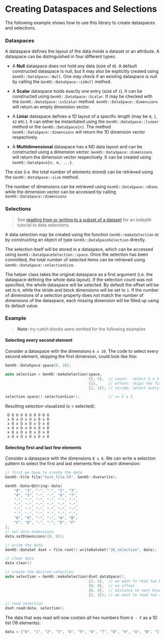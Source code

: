 <!--
SPDX-FileCopyrightText: 2023 German Aerospace Center (DLR)

SPDX-License-Identifier: MPL-2.0+
-->

# Creating Dataspaces and Selections

The following example shows how to use this library to create dataspaces and selections.


### Dataspaces

A dataspace defines the layout of the data inside a dataset or an attribute. A dataspace can be distinguished in four different types:

- A **Null** dataspace does not hold any data (size of `0`). 
  A default constructed dataspace is null, but it may also be explicitly created using `GenH5::DataSpace::Null`. 
  One may check if an exisitng dataspace is null by calling the `GenH5::DataSpace::isNull` method. 

- A **Scalar** dataspace holds exactly one entry (size of `1`).
  It can be constructed using `GenH5:.DataSpace::Scalar`. 
  It may be checked with the `GenH5::DataSpace::isScalar` method. 
  `GenH5::DataSpace::dimensions` will return an empty dimension vector.

- A **Liniar** dataspace defines a 1D layout of a specific length (may be `0`, `1`, `42` etc.).
  It can either be instantiated using the `GenH5::DataSpace::linear` method or the `GenH5::DataSpace{n}`. 
  The method `GenH5::DataSpace::dimensions` will return the 1D dimension vector respectively.

- A **Multidimensional** dataspace has a ND data layout and can be constructed using a dimension vector. 
  `GenH5::DataSpace::dimensions` will return the dimension vector respectively. It can be created using `GenH5::DataSpace{n, m, ...}`. 
  
The size (i.e. the total number of elements stored) can be retrieved using the `GenH5::DataSpace::size` method. 

The number of dimensions can be retrieved using `GenH5::DataSpace::nDims` while the dimension vector can be accessed by calling `GenH5::DataSpace::dimensions`

### Selections

> See [reading from or writing to a subset of a dataset](https://portal.hdfgroup.org/display/HDF5/Reading+From+or+Writing+To+a+Subset+of+a+Dataset) for an indepth tutorial to data selections.

A data selection may be created using the function `GenH5::makeSelection` or by constructing an object of type `GenH5::DataSpaceSelection` directly. 

The selection itself will be stored in a dataspace, which can be accessed using `GenH5::DataSpaceSelection::space`. 
Once the selection has been committed, the total number of selected items can be retrieved using `GenH5::DataSpace::selectionSize`.

The helper class takes the original dataspace as a first argument (i.e. the dataspace defining the whole data layout).
If the selection count was not specified, the whole dataspace will be selected. 
By default the offset will be set to `0`, while the stride and block dimensions will be set to `1`.
If the number of dimensions of a selection property does not match the number of dimensions of the dataspace, each missing dimension will be filled up using its default value.

### Example

> **Note:** try-catch blocks were omitted for the following examples

#### Selecting every second element

Consider a dataspace with the dimensions `6 x 10`. The code to select every second element, skipping the first dimension, could look like this:

```cpp
GenH5::DataSpace space{6, 10};

auto selection = GenH5::makeSelection(space, 
                                      {5, 5},  // count:  select 5 x 5 elements 
                                      {1},     // offset: skips the first dimension (same as {1, 0})
                                      {1, 2}); // stride: select every second element in the second dimension

selection.space().selectionSize();             // == 5 x 5
```
Resulting selection visualized (x = selected):

```
 O O O O O O O O O O
 x O x O x O x O x O
 x O x O x O x O x O
 x O x O x O x O x O
 x O x O x O x O x O
 x O x O x O x O x O
```

#### Selecting first and last few elements

Consider a dataspace with the dimensions `8 x 6`. 
We can write a selection pattern to select the first and last elements few of each dimension:

```cpp
// first we have to create the data
GenH5::File file("test_file.h5", GenH5::Overwrite);

GenH5::Data<QString> data{
	"0", "1", "-", "-", "2", "3",
	"4", "5", "-", "-", "6", "7",
	"-", "-", "-", "-", "-", "-",
	"-", "-", "-", "-", "-", "-",
	"-", "-", "-", "-", "-", "-",
	"-", "-", "-", "-", "-", "-",
	"8", "9", "-", "-", "A", "B",
	"C", "D", "-", "-", "E", "F"
};
// set data dimensions
data.setDimensions({8, 6});

// write the data
GenH5::DataSet dset = file.root().writeDataSet("2D_selection", data);

// clear data
data.clear()

// create the desired selection
auto selection = GenH5::makeSelection(dset.dataSpace(), 
                                      {2, 2},  // we want to read two blocks of each dimension
                                      {0, 0},  // no offset
                                      {6, 4},  // distance to next block
                                      {2, 2}); // we want to read two rows and columns

// read selection
dset.read(data, selection); 
```

The data that was read will now contain all hex numbers from `0 - F` as a 1D list (16 elements):

```cpp
data = {"0", "1", "2", "3", "4", "5", "6", "7", "8", "9", "A", "B", "C", "D", "E", "F"}
```
